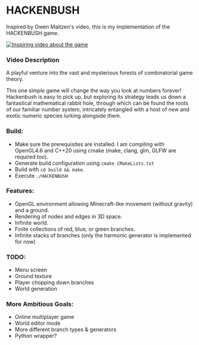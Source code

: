 # HACKENBUSH

Inspired by Owen Maitzen's video, this is my implementation of the HACKENBUSH game.

[![Inspiring video about the game](http://i3.ytimg.com/vi/ZYj4NkeGPdM/maxresdefault.jpg)](https://youtu.be/ZYj4NkeGPdM)

### Video Description

A playful venture into the vast and mysterious forests of combinatorial game theory.

This one simple game will change the way you look at numbers forever! Hackenbush is easy to pick up, but exploring its
strategy leads us down a fantastical mathematical rabbit hole, through which can be found the roots of our familiar
number system, intricately entangled with a host of new and exotic numeric species lurking alongside them.

### Build:

- Make sure the prerequisites are installed. I am compiling with OpenGL4.6 and C++20 using cmake (make, clang, glm, GLFW
  are required too).
- Generate build configuration using `cmake CMakeLists.txt`
- Build with `cd build && make`.
- Execute `./HACKENBUSH`

### Features:

- OpenGL environment allowing Minecraft-like movement (without gravity) and a ground.
- Rendering of nodes and edges in 3D space.
- Infinite world.
- Finite collections of red, blue, or green branches.
- Infinite stacks of branches (only the harmonic generator is implemented for now)

### TODO:

- Menu screen
- Ground texture
- Player chopping down branches
- World generation

### More Ambitious Goals:

- Online multiplayer game
- World editor mode
- More different branch types & generators
- Python wrapper?
